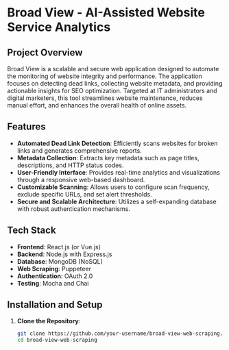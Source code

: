 # Broad View - AI-Assisted Website Service Analytics

## Project Overview
Broad View is a scalable and secure web application designed to automate the monitoring of website integrity and performance. The application focuses on detecting dead links, collecting website metadata, and providing actionable insights for SEO optimization. Targeted at IT administrators and digital marketers, this tool streamlines website maintenance, reduces manual effort, and enhances the overall health of online assets.

## Features
- **Automated Dead Link Detection**: Efficiently scans websites for broken links and generates comprehensive reports.
- **Metadata Collection**: Extracts key metadata such as page titles, descriptions, and HTTP status codes.
- **User-Friendly Interface**: Provides real-time analytics and visualizations through a responsive web-based dashboard.
- **Customizable Scanning**: Allows users to configure scan frequency, exclude specific URLs, and set alert thresholds.
- **Secure and Scalable Architecture**: Utilizes a self-expanding database with robust authentication mechanisms.

## Tech Stack
- **Frontend**: React.js (or Vue.js)
- **Backend**: Node.js with Express.js
- **Database**: MongoDB (NoSQL)
- **Web Scraping**: Puppeteer
- **Authentication**: OAuth 2.0
- **Testing**: Mocha and Chai

## Installation and Setup
1. **Clone the Repository**:
   ```bash
   git clone https://github.com/your-username/broad-view-web-scraping.git
   cd broad-view-web-scraping
